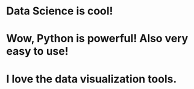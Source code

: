 # Data Science is cool!

# Wow, Python is powerful! Also very easy to use!

# I love the data visualization tools.
